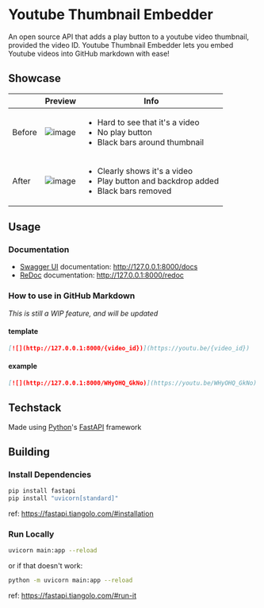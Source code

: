# Youtube Thumbnail Embedder

An open source API that adds a play button to a youtube video thumbnail, provided the video ID.
Youtube Thumbnail Embedder lets you embed Youtube videos into GitHub markdown with ease!

## Showcase

||Preview|Info|
|--|--|--|
|Before|![image](https://user-images.githubusercontent.com/43886029/200039001-212c6961-7220-472a-aa5d-1083a7770873.png)|<ul><li>Hard to see that it's a video</li><li>No play button</li><li>Black bars around thumbnail</li></ul>|
|After|![image](https://user-images.githubusercontent.com/43886029/200038762-abd67dd6-d72d-43e9-94b7-9fd0d57b87a4.png)|<ul><li>Clearly shows it's a video</li><li>Play button and backdrop added</li><li>Black bars removed</li></ul>|

## Usage

### Documentation

- [Swagger UI](https://github.com/swagger-api/swagger-ui) documentation: <http://127.0.0.1:8000/docs>
- [ReDoc](https://github.com/Rebilly/ReDoc) documentation: <http://127.0.0.1:8000/redoc>

### How to use in GitHub Markdown

*This is still a WIP feature, and will be updated*

#### template

```md
[![](http://127.0.0.1:8000/{video_id})](https://youtu.be/{video_id})
```

#### example

```md
[![](http://127.0.0.1:8000/WHyOHQ_GkNo)](https://youtu.be/WHyOHQ_GkNo)
```

## Techstack

Made using [Python](https://www.python.org/)'s [FastAPI](https://fastapi.tiangolo.com/) framework

## Building

### Install Dependencies

```sh
pip install fastapi
pip install "uvicorn[standard]"
```

ref: <https://fastapi.tiangolo.com/#installation>

### Run Locally

```sh
uvicorn main:app --reload
```

or if that doesn't work:

```sh
python -m uvicorn main:app --reload
```

ref: <https://fastapi.tiangolo.com/#run-it>
